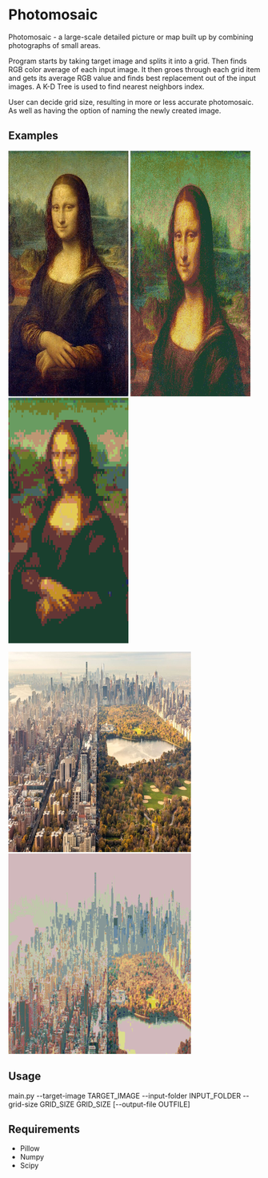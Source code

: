 # Photomosaic

<p>  Photomosaic - a large-scale detailed picture or map built up by combining photographs of small areas. </p>
   
<p>  Program starts by taking target image and splits it into a grid. Then finds RGB color average of each input image. It then groes 
through each grid item and gets its average RGB value and finds best replacement out of the input images. A K-D Tree is used to find nearest neighbors index. </p>

<p>  User can decide grid size, resulting in more or less accurate photomosaic. As well as having the option of naming the newly created image. </p>

## Examples
<p float="center">
  <img src="target-images/MonaLisa.jpg" width = "240" height = "490" />
  <img src="results/MonaLisaMosaic.png" width = "240" height = "490" />
  <img src="results/MonaLisa100.png" width = "240" height = "490" />
</p>

<p float="center">
  <img src="target-images/NYC.jpg" width = "365" height = "400" />
  <img src="results/NYCmosaic.png" width = "365" height = "400" />
</p>

## Usage
<p>  main.py --target-image TARGET_IMAGE --input-folder INPUT_FOLDER --grid-size GRID_SIZE GRID_SIZE [--output-file OUTFILE] </p>

## Requirements
 * Pillow
 * Numpy
 * Scipy
